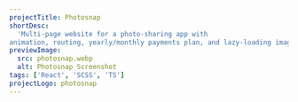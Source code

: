 ```yaml
---
projectTitle: Photosnap
shortDesc:
  'Multi-page website for a photo-sharing app with
animation, routing, yearly/monthly payments plan, and lazy-loading images.'
previewImage: 
  src: photosnap.webp
  alt: Photosnap Screenshot
tags: ['React', 'SCSS', 'TS']
projectLogo: photosnap
---
```

